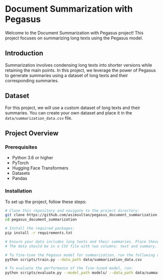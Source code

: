 
# Document Summarization with Pegasus

Welcome to the Document Summarization with Pegasus project! This project focuses on summarizing long texts using the Pegasus model.

## Introduction

Summarization involves condensing long texts into shorter versions while retaining the main points. In this project, we leverage the power of Pegasus to generate summaries using a dataset of long texts and their corresponding summaries.

## Dataset

For this project, we will use a custom dataset of long texts and their summaries. You can create your own dataset and place it in the `data/summarization_data.csv` file.

## Project Overview

### Prerequisites

- Python 3.6 or higher
- PyTorch
- Hugging Face Transformers
- Datasets
- Pandas

### Installation

To set up the project, follow these steps:

```bash
# Clone this repository and navigate to the project directory:
git clone https://github.com/asimsultan/pegasus_document_summarization.git
cd pegasus_document_summarization

# Install the required packages:
pip install -r requirements.txt

# Ensure your data includes long texts and their summaries. Place these files in the data/ directory.
# The data should be in a CSV file with two columns: text and summary.

# To fine-tune the Pegasus model for summarization, run the following command:
python scripts/train.py --data_path data/summarization_data.csv

# To evaluate the performance of the fine-tuned model, run:
python scripts/evaluate.py --model_path models/ --data_path data/summarization_data.csv
